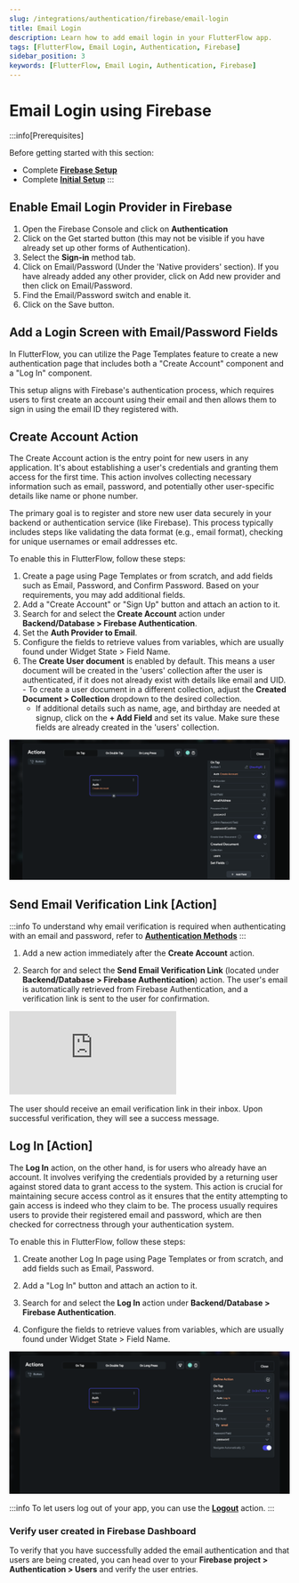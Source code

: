 ```yaml
---
slug: /integrations/authentication/firebase/email-login
title: Email Login
description: Learn how to add email login in your FlutterFlow app.
tags: [FlutterFlow, Email Login, Authentication, Firebase]
sidebar_position: 3
keywords: [FlutterFlow, Email Login, Authentication, Firebase]
---
```


# Email Login using Firebase

:::info[Prerequisites]

Before getting started with this section:

- Complete [**Firebase Setup**](#)
- Complete [**Initial Setup**](initial-setup.md)
:::

## Enable Email Login Provider in Firebase

1. Open the Firebase Console and click on **Authentication**
2. Click on the Get started button (this may not be visible if you have already
  set up other forms of Authentication).
3. Select the **Sign-in** method tab.
4. Click on Email/Password (Under the 'Native providers' section). If you have
  already added any other provider, click on Add new provider and then click on
  Email/Password.
5. Find the Email/Password switch and enable it.
6. Click on the Save button.

## Add a Login Screen with Email/Password Fields

In FlutterFlow, you can utilize the Page Templates feature to create a new
authentication page that includes both a "Create Account" component and a "Log
In" component. 

This setup aligns with Firebase's authentication process, which
requires users to first create an account using their email and then allows them
to sign in using the email ID they registered with.

## Create Account Action

The Create Account action is the entry point for new users in any application.
It's about establishing a user's credentials and granting them access for the
first time. This action involves collecting necessary information such as email,
password, and potentially other user-specific details like name or phone number.

The primary goal is to register and store new user data securely in your backend
or authentication service (like Firebase). This process typically includes steps
like validating the data format (e.g., email format), checking for unique
usernames or email addresses etc.

To enable this in FlutterFlow, follow these steps:

1. Create a page using Page Templates or from scratch, and add fields such as Email, Password, and Confirm Password. Based on your requirements, you may add additional fields.
2. Add a "Create Account" or "Sign Up" button and attach an action to it.
3. Search for and select the **Create Account** action under **Backend/Database >
   Firebase Authentication**.
4. Set the **Auth Provider to Email**.
5. Configure the fields to retrieve values from variables, which are usually
   found
   under Widget State > Field Name.
6. The **Create User document** is enabled by default. This means a user
   document will
   be created in the 'users' collection after the user is authenticated, if it
   does
   not already exist with details like email and UID.
       - To create a user document in a different collection, adjust the **Created
      Document > Collection** dropdown to the desired collection.
    - If additional details such as name, age, and birthday are needed at
      signup,
      click on the **+ Add Field** and set its value. Make sure these fields are
      already
      created in the 'users' collection.

![create-account-action.png](..%2F..%2Fimgs%2Fcreate-account-action.png)

## Send Email Verification Link [Action]

:::info
To understand why email verification is required when authenticating with an email and password,
refer
to [**Authentication Methods**](../../authentication-methods)
:::
1. Add a new action immediately after the **Create Account** action.

2. Search for and select the **Send Email Verification Link** (located under **Backend/Database > Firebase
   Authentication**) action. The user's email is automatically retrieved from Firebase Authentication,
   and a verification link is sent to the user for confirmation.

<div style={{
    position: 'relative',
    paddingBottom: 'calc(56.67989417989418% + 41px)', // Keeps the aspect ratio and additional padding
    height: 0,
    width: '100%'
}}>
    <iframe 
        src="https://demo.arcade.software/3aDUDdUKXWmpBPiTO5oe?embed&show_copy_link=true"
        title="Send Email Verification Link"
        style={{
            position: 'absolute',
            top: 0,
            left: 0,
            width: '100%',
            height: '100%',
            colorScheme: 'light'
        }}
        frameborder="0"
        loading="lazy"
        webkitAllowFullScreen
        mozAllowFullScreen
        allowFullScreen
        allow="clipboard-write">
    </iframe>
</div>

<figure>
    
  <figcaption class="centered-caption"></figcaption>
</figure>
The user should receive an email verification link in their inbox. Upon successful verification,
they will see a success message.

## Log In [Action]

The **Log In** action, on the other hand, is for users who already have an account.
It involves verifying the credentials provided by a returning user against
stored data to grant access to the system. This action is crucial for
maintaining secure access control as it ensures that the entity attempting to
gain access is indeed who they claim to be. The process usually requires users
to provide their registered email and password, which are then checked for
correctness through your authentication system.

To enable this in FlutterFlow, follow these steps:

1. Create another Log In page using Page Templates or from scratch, and add
   fields such as
   Email, Password.
2. Add a "Log In" button and attach an action to it.

3. Search for and select the **Log In** action under **Backend/Database >
   Firebase Authentication**.

4. Configure the fields to retrieve values from variables, which are usually
   found
   under Widget State > Field Name.

![login-action.png](..%2F..%2Fimgs%2Flogin-action.png)

:::info
To let users log out of your app, you can use the [**Logout**](../../logout-action.md) action.
:::

### Verify user created in Firebase Dashboard

To verify that you have successfully added the email authentication and that
users are being created, you can head over to your **Firebase project >
Authentication > Users** and verify the user entries.









